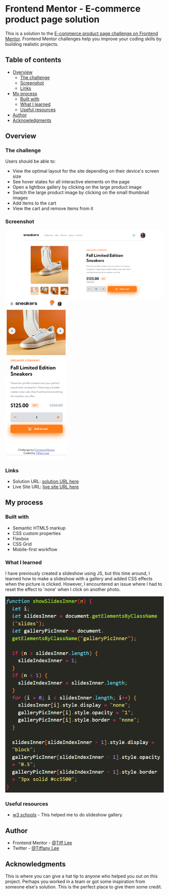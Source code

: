 # Frontend Mentor - E-commerce product page solution

This is a solution to the [E-commerce product page challenge on Frontend Mentor](https://www.frontendmentor.io/challenges/ecommerce-product-page-UPsZ9MJp6). Frontend Mentor challenges help you improve your coding skills by building realistic projects.

## Table of contents

- [Overview](#overview)
  - [The challenge](#the-challenge)
  - [Screenshot](#screenshot)
  - [Links](#links)
- [My process](#my-process)
  - [Built with](#built-with)
  - [What I learned](#what-i-learned)
  - [Useful resources](#useful-resources)
- [Author](#author)
- [Acknowledgments](#acknowledgments)

## Overview

### The challenge

Users should be able to:

- View the optimal layout for the site depending on their device's screen size
- See hover states for all interactive elements on the page
- Open a lightbox gallery by clicking on the large product image
- Switch the large product image by clicking on the small thumbnail images
- Add items to the cart
- View the cart and remove items from it

### Screenshot

![desktop](./ScreenShot/Screenshot%202023-03-10%20141919.png)
![mobile](./ScreenShot/Screenshot%202023-03-09%20181516.png)

### Links

- Solution URL: [solution URL here](https://github.com/tiffanyleecodes/E-commerce-product-page)
- Live Site URL: [live site URL here](https://tiffanyleecodes.github.io/E-commerce-product-page)

## My process

### Built with

- Semantic HTML5 markup
- CSS custom properties
- Flexbox
- CSS Grid
- Mobile-first workflow

### What I learned

I have previously created a slideshow using JS, but this time around, I learned how to make a slideshow with a gallery and added CSS effects when the picture is clicked. However, I encountered an issue where I had to reset the effect to 'none' when I click on another photo.

![Gallery Slide show ](./ScreenShot/Screenshot%202023-03-10%20142523.png)

### Useful resources

- [w3 schools](https://www.w3schools.com/howto/howto_js_slideshow_gallery.asp) - This helped me to do slideshow gallery.

## Author

- Frontend Mentor - [@Tiff Lee](https://www.frontendmentor.io/profile/tifflee7784)
- Twitter - [@Tiffany Lee](https://twitter.com/CodeTiffanyL)

## Acknowledgments

This is where you can give a hat tip to anyone who helped you out on this project. Perhaps you worked in a team or got some inspiration from someone else's solution. This is the perfect place to give them some credit.

